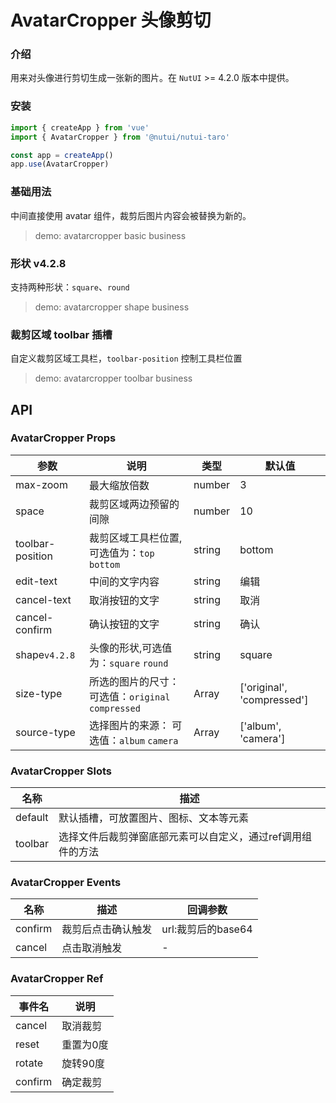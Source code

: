 # AvatarCropper 头像剪切

### 介绍

用来对头像进行剪切生成一张新的图片。在 `NutUI` >= 4.2.0 版本中提供。

### 安装

```js
import { createApp } from 'vue'
import { AvatarCropper } from '@nutui/nutui-taro'

const app = createApp()
app.use(AvatarCropper)
```

### 基础用法

中间直接使用 avatar 组件，裁剪后图片内容会被替换为新的。

> demo: avatarcropper basic business

### 形状 v4.2.8

支持两种形状：`square`、`round`

> demo: avatarcropper shape business

### 裁剪区域 toolbar 插槽

自定义裁剪区域工具栏，`toolbar-position` 控制工具栏位置

> demo: avatarcropper toolbar business

## API

### AvatarCropper Props

| 参数 | 说明 | 类型 | 默认值 |
| --- | --- | --- | --- |
| max-zoom | 最大缩放倍数 | number | 3 |
| space | 裁剪区域两边预留的间隙 | number | 10 |
| toolbar-position | 裁剪区域工具栏位置,可选值为：`top` `bottom` | string | bottom |
| edit-text | 中间的文字内容 | string | 编辑 |
| cancel-text | 取消按钮的文字 | string | 取消 |
| cancel-confirm | 确认按钮的文字 | string | 确认 |
| shape`v4.2.8` | 头像的形状,可选值为：`square` `round` | string | square |
| size-type | 所选的图片的尺寸： 可选值：`original` `compressed` | Array | ['original', 'compressed'] |
| source-type | 选择图片的来源： 可选值：`album` `camera` | Array | ['album', 'camera'] |

### AvatarCropper Slots

| 名称 | 描述 |
| --- | --- |
| default | 默认插槽，可放置图片、图标、文本等元素 |
| toolbar | 选择文件后裁剪弹窗底部元素可以自定义，通过ref调用组件的方法 |

### AvatarCropper Events

| 名称 | 描述 | 回调参数 |
| --- | --- | --- |
| confirm | 裁剪后点击确认触发 | url:裁剪后的base64 |
| cancel | 点击取消触发 | - |

### AvatarCropper Ref

| 事件名 | 说明 |
| --- | --- |
| cancel | 取消裁剪 |
| reset | 重置为0度 |
| rotate | 旋转90度 |
| confirm | 确定裁剪 |
